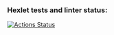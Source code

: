 ### Hexlet tests and linter status:
[![Actions Status](https://github.com/akivonen/frontend-project-11/actions/workflows/hexlet-check.yml/badge.svg)](https://github.com/akivonen/frontend-project-11/actions)